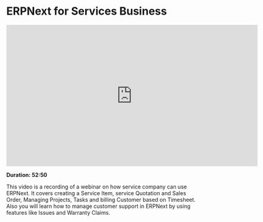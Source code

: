 <!-- add-breadcrumbs -->
<!-- add-breadcrumbs -->
# ERPNext for Services Business

<iframe width="660" height="371" src="https://www.youtube.com/embed/mI8IkiGhaPA" frameborder="0" allowfullscreen></iframe>

**Duration: 52:50**

This video is a recording of a webinar on how service company can use ERPNext. It covers creating a Service Item, service Quotation and Sales Order, Managing Projects, Tasks and billing Customer based on Timesheet. Also you will learn how to manage customer support in ERPNext by using features like Issues and Warranty Claims.